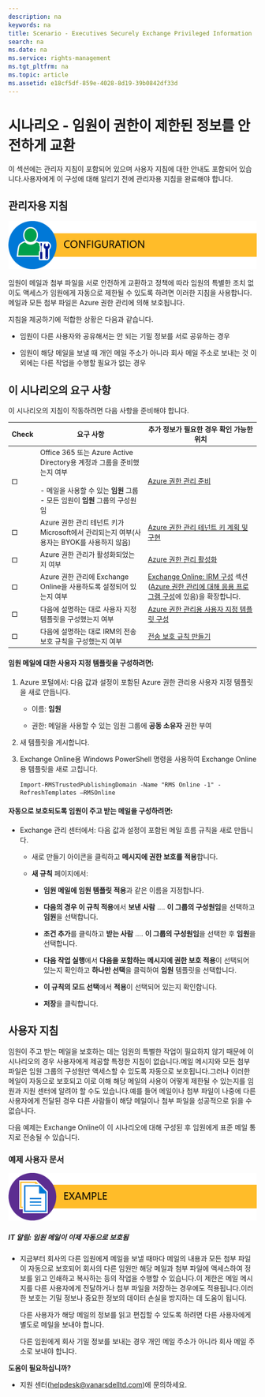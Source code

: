 ```yaml
---
description: na
keywords: na
title: Scenario - Executives Securely Exchange Privileged Information
search: na
ms.date: na
ms.service: rights-management
ms.tgt_pltfrm: na
ms.topic: article
ms.assetid: e18cf5df-859e-4028-8d19-39b0842df33d
---
```

# 시나리오 - 임원이 권한이 제한된 정보를 안전하게 교환
이 섹션에는 관리자 지침이 포함되어 있으며 사용자 지침에 대한 안내도 포함되어 있습니다.사용자에게 이 구성에 대해 알리기 전에 관리자용 지침을 완료해야 합니다.

## 관리자용 지침
![](../Image/AzRMS_AdminBanner.png)

임원이 메일과 첨부 파일을 서로 안전하게 교환하고 정책에 따라 임원의 특별한 조치 없이도 액세스가 임원에게 자동으로 제한될 수 있도록 하려면 이러한 지침을 사용합니다.메일과 모든 첨부 파일은 Azure 권한 관리에 의해 보호됩니다.

지침을 제공하기에 적합한 상황은 다음과 같습니다.

-   임원이 다른 사용자와 공유해서는 안 되는 기밀 정보를 서로 공유하는 경우

-   임원이 해당 메일을 보낼 때 개인 메일 주소가 아니라 회사 메일 주소로 보내는 것 이외에는 다른 작업을 수행할 필요가 없는 경우

## 이 시나리오의 요구 사항
이 시나리오의 지침이 작동하려면 다음 사항을 준비해야 합니다.

|Check|요구 사항|추가 정보가 필요한 경우 확인 가능한 위치|
|---------|---------|---------------------------|
|![](../Image/4d269a30-a873-45c5-87de-30ee6558e7b0.gif)|Office 365 또는 Azure Active Directory용 계정과 그룹을 준비했는지 여부<br /><br />-   메일을 사용할 수 있는 **임원** 그룹<br />-   모든 임원이 **임원** 그룹의 구성원임|[Azure 권한 관리 준비](https://technet.microsoft.com/library/jj585029.aspx)|
|![](../Image/4d269a30-a873-45c5-87de-30ee6558e7b0.gif)|Azure 권한 관리 테넌트 키가 Microsoft에서 관리되는지 여부(사용자는 BYOK를 사용하지 않음)|[Azure 권한 관리 테넌트 키 계획 및 구현](https://technet.microsoft.com/library/dn440580.aspx)|
|![](../Image/4d269a30-a873-45c5-87de-30ee6558e7b0.gif)|Azure 권한 관리가 활성화되었는지 여부|[Azure 권한 관리 활성화](https://technet.microsoft.com/library/jj658941.aspx)|
|![](../Image/4d269a30-a873-45c5-87de-30ee6558e7b0.gif)|Azure 권한 관리에 Exchange Online을 사용하도록 설정되어 있는지 여부|[Exchange Online: IRM 구성](https://technet.microsoft.com/library/jj585031.aspx) 섹션([Azure 권한 관리에 대해 응용 프로그램 구성](https://technet.microsoft.com/library/jj585031.aspx)에 있음)을 확장합니다.|
|![](../Image/4d269a30-a873-45c5-87de-30ee6558e7b0.gif)|다음에 설명하는 대로 사용자 지정 템플릿을 구성했는지 여부|[Azure 권한 관리용 사용자 지정 템플릿 구성](https://technet.microsoft.com/library/dn642472.aspx)|
|![](../Image/4d269a30-a873-45c5-87de-30ee6558e7b0.gif)|다음에 설명하는 대로 IRM의 전송 보호 규칙을 구성했는지 여부|[전송 보호 규칙 만들기](https://technet.microsoft.com/library/dd302432.aspx)|

#### 임원 메일에 대한 사용자 지정 템플릿을 구성하려면:

1.  Azure 포털에서: 다음 값과 설정이 포함된 Azure 권한 관리용 사용자 지정 템플릿을 새로 만듭니다.

    -   이름: **임원**

    -   권한:  메일을 사용할 수 있는 임원 그룹에 **공동 소유자** 권한 부여

2.  새 템플릿을 게시합니다.

3.  Exchange Online용 Windows PowerShell 명령을 사용하여 Exchange Online용 템플릿을 새로 고칩니다.

    ```
    Import-RMSTrustedPublishingDomain -Name "RMS Online -1" -RefreshTemplates –RMSOnline
    ```

#### 자동으로 보호되도록 임원이 주고 받는 메일을 구성하려면:

-   Exchange 관리 센터에서: 다음 값과 설정이 포함된 메일 흐름 규칙을 새로 만듭니다.

    -   새로 만들기 아이콘을 클릭하고 **메시지에 권한 보호를 적용**합니다.

    -   **새 규칙** 페이지에서:

        -   **임원 메일에 임원 템플릿 적용**과 같은 이름을 지정합니다.

        -   **다음의 경우 이 규칙 적용**에서 **보낸 사람** .... **이 그룹의 구성원임**을 선택하고 **임원**을 선택합니다.

        -   **조건 추가**를 클릭하고 **받는 사람** .... **이 그룹의 구성원임**을 선택한 후 **임원**을 선택합니다.

        -   **다음 작업 실행**에서 **다음을 포함하는 메시지에 권한 보호 적용**이 선택되어 있는지 확인하고 **하나만 선택**을 클릭하여 **임원** 템플릿을 선택합니다.

        -   **이 규칙의 모드 선택**에서 **적용**이 선택되어 있는지 확인합니다.

        -   **저장**을 클릭합니다.

## 사용자 지침
임원이 주고 받는 메일을 보호하는 데는 임원의 특별한 작업이 필요하지 않기 때문에 이 시나리오의 경우 사용자에게 제공할 특정한 지침이 없습니다.메일 메시지와 모든 첨부 파일은 임원 그룹의 구성원만 액세스할 수 있도록 자동으로 보호됩니다.그러나 이러한 메일이 자동으로 보호되고 이로 이해 해당 메일의 사용이 어떻게 제한될 수 있는지를 임원과 지원 센터에 알려야 할 수도 있습니다.예를 들어 메일이나 첨부 파일이 나중에 다른 사용자에게 전달된 경우 다른 사람들이 해당 메일이나 첨부 파일을 성공적으로 읽을 수 없습니다.

다음 예제는 Exchange Online이 이 시나리오에 대해 구성된 후 임원에게 표준 메일 통지로 전송될 수 있습니다.

### 예제 사용자 문서
![](../Image/AzRMS_ExampleBanner.png)

##### IT 알림: 임원 메일이 이제 자동으로 보호됨

-   지금부터 회사의 다른 임원에게 메일을 보낼 때마다 메일의 내용과 모든 첨부 파일이 자동으로 보호되어 회사의 다른 임원만 해당 메일과 첨부 파일에 액세스하여 정보를 읽고 인쇄하고 복사하는 등의 작업을 수행할 수 있습니다.이 제한은 메일 메시지를 다른 사용자에게 전달하거나 첨부 파일을 저장하는 경우에도 적용됩니다.이러한 보호는 기밀 정보나 중요한 정보의 데이터 손실을 방지하는 데 도움이 됩니다.

    다른 사용자가 해당 메일의 정보를 읽고 편집할 수 있도록 하려면 다른 사용자에게 별도로 메일을 보내야 합니다.

    다른 임원에게 회사 기밀 정보를 보내는 경우 개인 메일 주소가 아니라 회사 메일 주소로 보내야 합니다.

**도움이 필요하십니까?**

-   지원 센터(helpdesk@vanarsdelltd.com)에 문의하세요.


